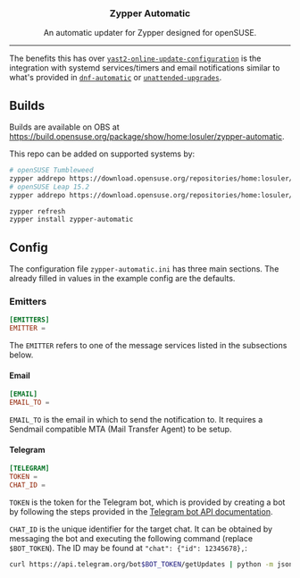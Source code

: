 <div align="center">
<p align="center">
  <a href="https://gitlab.com/losuler/zypper-automatic">
  </a>

  <p align="center">
    <h3 align="center">Zypper Automatic</h3>
    <p align="center">
      An automatic updater for Zypper designed for openSUSE.
    </p>
  </p>
</p>
</div>

<hr />

The benefits this has over [`yast2-online-update-configuration`](https://github.com/yast/yast-online-update-configuration) is the integration with systemd services/timers and email notifications similar to what's provided in [`dnf-automatic`](https://dnf.readthedocs.io/en/latest/automatic.html) or [`unattended-upgrades`](https://wiki.debian.org/UnattendedUpgrades).

## Builds

Builds are available on OBS at https://build.opensuse.org/package/show/home:losuler/zypper-automatic.

This repo can be added on supported systems by:

```bash
# openSUSE Tumbleweed
zypper addrepo https://download.opensuse.org/repositories/home:losuler/openSUSE_Tumbleweed/home:losuler.repo
# openSUSE Leap 15.2
zypper addrepo https://download.opensuse.org/repositories/home:losuler/openSUSE_Leap_15.2/home:losuler.repo

zypper refresh
zypper install zypper-automatic
```

## Config

The configuration file `zypper-automatic.ini` has three main sections. The already filled in values in the example config are the defaults.

### Emitters

```toml
[EMITTERS]
EMITTER =
```

The `EMITTER` refers to one of the message services listed in the subsections below.

#### Email

```toml
[EMAIL]
EMAIL_TO =
```

`EMAIL_TO` is the email in which to send the notification to. It requires a Sendmail compatible MTA (Mail Transfer Agent) to be setup.

#### Telegram

```toml
[TELEGRAM]
TOKEN =
CHAT_ID =
```

`TOKEN` is the token for the Telegram bot, which is provided by creating a bot by following the steps provided in the [Telegram bot API documentation](https://core.telegram.org/bots#3-how-do-i-create-a-bot).

`CHAT_ID` is the unique identifier for the target chat. It can be obtained by messaging the bot and executing the following command (replace `$BOT_TOKEN`). The ID may be found at `"chat": {"id": 12345678},`:

```sh
curl https://api.telegram.org/bot$BOT_TOKEN/getUpdates | python -m json.tool
```
